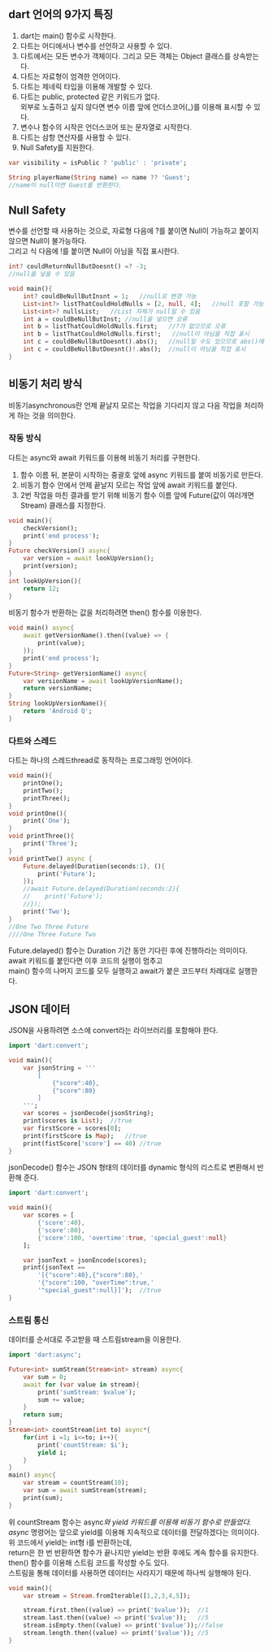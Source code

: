 ## dart 언어의 9가지 특징

1. dart는 main() 함수로 시작한다.
2. 다트는 어디에서나 변수를 선언하고 사용할 수 있다.
3. 다트에서는 모든 변수가 객체이다. 그리고 모든 객체는 Object 클래스를 상속받는다.
4. 다트는 자료형이 엄격한 언어이다.
5. 다트는 제네릭 타입을 이용해 개발할 수 있다.
6. 다트는 public, protected 같은 키워드가 없다.        
   외부로 노출하고 싶지 않다면 변수 이름 앞에 언더스코어(_)를 이용해 표시할 수 있다.
8. 변수나 함수의 시작은 언더스코어 또는 문자열로 시작한다.
9. 다트는 삼항 연산자를 사용할 수 있다.
10. Null Safety를 지원한다.

~~~dart
var visibility = isPublic ? 'public' : 'private';

String playerName(String name) => name ?? 'Guest';
//name이 null이면 Guest를 반환한다.
~~~

## Null Safety

변수를 선언할 때 사용하는 것으로, 자료형 다음에 ?를 붙이면 Null이 가능하고 붙이지 않으면 Null이 불가능하다.       
그리고 식 다음에 !를 붙이면 Null이 아님을 직접 표시한다.
~~~dart
int? couldReturnNullButDoesnt() =? -3;
//null을 넣을 수 있음

void main(){
    int? couldBeNullButInsnt = 1;   //null로 변경 가능
    List<int?> listThatCouldHoldNulls = [2, null, 4];   //null 포함 가능
    List<int>? nullsList;   //List 자체가 null일 수 있음
    int a = couldBeNullButInst; //null을 넣으면 오류
    int b = listThatCouldHoldNulls.first;   //?가 없으므로 오류
    int b = listThatCouldHoldNulls.first!;   //null이 아님을 직접 표시
    int c = couldBeNullButDoesnt().abs();   //null일 수도 있으므로 abs()에서 오류
    int c = couldBeNullButDoesnt()!.abs();  //null이 아님을 직접 표시
}
~~~

## 비동기 처리 방식

비동기asynchronous란 언제 끝날지 모르는 작업을 기다리지 않고 다음 작업을 처리하게 하는 것을 의미한다.

### 작동 방식
다트는 async와 await 키워드를 이용해 비동기 처리를 구현한다.

1. 함수 이름 뒤, 본문이 시작하는 중괄호 앞에 async 키워드를 붙여 비동기로 만든다.
2. 비동기 함수 안에서 언제 끝날지 모르는 작업 앞에 await 키워드를 붙인다.
3. 2번 작업을 마친 결과를 받기 위해 비동기 함수 이름 앞에 Future(값이 여러개면 Stream) 클래스를 지정한다.

~~~dart
void main(){
    checkVersion();
    print('end process');
}
Future checkVersion() async{
    var version = await lookUpVersion();
    print(version);
}
int lookUpVersion(){
    return 12;
}
~~~

비동기 함수가 반환하는 값을 처리하려면 then() 함수를 이용한다.

~~~dart
void main() async{
    await getVersionName().then((value) => {
        print(value);
    });
    print('end process');
}
Future<String> getVersionName() async{
    var versionName = await lookUpVersionName();
    return versionName;
}
String lookUpVersionName(){
    return 'Android Q';
}
~~~

### 다트와 스레드

다트는 하나의 스레드thread로 동작하는 프로그래밍 언어이다.

~~~dart
void main(){
    printOne();
    printTwo();
    printThree();
}
void printOne(){
    print('One');
}
void printThree(){
    print('Three');
}
void printTwo() async {
    Future.delayed(Duration(seconds:1), (){
        print('Future');
    });
    //await Future.delayed(Duration(seconds:2){
    //    print('Future');
    //});
    print('Two');
}
//One Two Three Future
////One Three Future Two
~~~

Future.delayed() 함수는 Duration 기간 동안 기다린 후에 진행하라는 의미이다.
await 키워드를 붙인다면 이후 코드의 실행이 멈추고      
main() 함수의 나머지 코드를 모두 실행하고 await가 붙은 코드부터 차례대로 실행한다.

## JSON 데이터

JSON을 사용하려면 소스에 convert라는 라이브러리를 포함해야 한다.

~~~dart
import 'dart:convert';

void main(){
    var jsonString = '''
        [
            {"score":40},
            {"score":80}
        ]
    ''';
    var scores = jsonDecode(jsonString);
    print(scores is List);  //true
    var firstScore = scores[0];
    print(firstScore is Map);   //true
    print(fistScore['score'] == 40) //true
}
~~~

jsonDecode() 함수는 JSON 형태의 데이터를 dynamic 형식의 리스트로 변환해서 반환해 준다. 

~~~dart
import 'dart:convert';

void main(){
    var scores = [
        {'score':40},
        {'score':80},
        {'score':100, 'overtime':true, 'special_guest':null}
    ];

    var jsonText = jsonEncode(scores);
    print(jsonText == 
        '[{"score":40},{"score":80},'
        '{"score":100, "overTime":true,'
        '"special_guest":null}]');  //true
}
~~~

### 스트림 통신

데이터를 순서대로 주고받을 때 스트림stream을 이용한다.

~~~dart
import 'dart:async';

Future<int> sumStream(Stream<int> stream) async{
    var sum = 0;
    await for (var value in stream){
        print('sumStream: $value');
        sum += value;
    }
    return sum;
}
Stream<int> countStream(int to) async*{
    for(int i =1; i<=to; i++){
        print('countStream: $i');
        yield i;
    }
}
main() async{
    var stream = countStream(10);
    var sum = await sumStream(stream);
    print(sum);
}
~~~

위 countStream 함수는 async*와 yield 키워드를 이용해 비동기 함수로 만들었다.     
async* 명령어는 앞으로 yield를 이용해 지속적으로 데이터를 전달하겠다는 의미이다.      
위 코드에서 yield는 int형 i를 반환하는데,       
return은 한 번 반환하면 함수가 끝나지만 yield는 반환 후에도 계속 함수를 유지한다.      
then() 함수를 이용해 스트림 코드를 작성할 수도 있다.     
스트림을 통해 데이터를 사용하면 데이터는 사라지기 때문에 하나씩 실행해야 된다.

~~~dart
void main(){
    var stream = Stream.fromIterable([1,2,3,4,5]);

    stream.first.then((value) => print('$value'));  //1
    stream.last.then((value) => print('$value'));   //5
    stream.isEmpty.then((value) => print('$value'));//false
    stream.length.then((value) => print('$value')); //5
}
~~~

